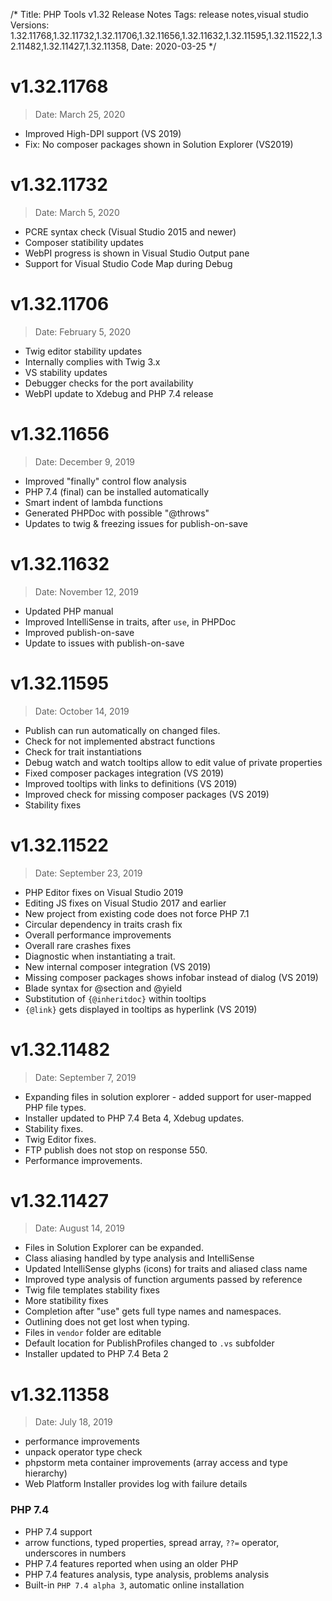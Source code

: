 /*
Title: PHP Tools v1.32 Release Notes
Tags: release notes,visual studio
Versions: 1.32.11768,1.32.11732,1.32.11706,1.32.11656,1.32.11632,1.32.11595,1.32.11522,1.32.11482,1.32.11427,1.32.11358,
Date: 2020-03-25
*/

# v1.32.11768
> Date: March 25, 2020

- Improved High-DPI support (VS 2019)
- Fix: No composer packages shown in Solution Explorer (VS2019)

# v1.32.11732
> Date: March 5, 2020

- PCRE syntax check (Visual Studio 2015 and newer)
- Composer statibility updates
- WebPI progress is shown in Visual Studio Output pane
- Support for Visual Studio Code Map during Debug

# v1.32.11706
> Date: February 5, 2020

- Twig editor stability updates
- Internally complies with Twig 3.x
- VS stability updates
- Debugger checks for the port availability
- WebPI update to Xdebug and PHP 7.4 release

# v1.32.11656
> Date: December 9, 2019

- Improved "finally" control flow analysis
- PHP 7.4 (final) can be installed automatically
- Smart indent of lambda functions
- Generated PHPDoc with possible "@throws"
- Updates to twig & freezing issues for publish-on-save

# v1.32.11632
> Date: November 12, 2019

- Updated PHP manual
- Improved IntelliSense in traits, after `use`, in PHPDoc
- Improved publish-on-save
- Update to issues with publish-on-save

# v1.32.11595
> Date: October 14, 2019

- Publish can run automatically on changed files.
- Check for not implemented abstract functions
- Check for trait instantiations
- Debug watch and watch tooltips allow to edit value of private properties
- Fixed composer packages integration (VS 2019)
- Improved tooltips with links to definitions (VS 2019)
- Improved check for missing composer packages (VS 2019)
- Stability fixes

# v1.32.11522
> Date: September 23, 2019

- PHP Editor fixes on Visual Studio 2019
- Editing JS fixes on Visual Studio 2017 and earlier
- New project from existing code does not force PHP 7.1
- Circular dependency in traits crash fix
- Overall performance improvements
- Overall rare crashes fixes
- Diagnostic when instantiating a trait.
- New internal composer integration (VS 2019)
- Missing composer packages shows infobar instead of dialog (VS 2019)
- Blade syntax for @section and @yield
- Substitution of `{@inheritdoc}` within tooltips
- `{@link}` gets displayed in tooltips as hyperlink (VS 2019)

# v1.32.11482
> Date: September 7, 2019

- Expanding files in solution explorer - added support for user-mapped PHP file types.
- Installer updated to PHP 7.4 Beta 4, Xdebug updates.
- Stability fixes.
- Twig Editor fixes.
- FTP publish does not stop on response 550.
- Performance improvements.

# v1.32.11427
> Date: August 14, 2019

- Files in Solution Explorer can be expanded.
- Class aliasing handled by type analysis and IntelliSense
- Updated IntelliSense glyphs (icons) for traits and aliased class name
- Improved type analysis of function arguments passed by reference
- Twig file templates stability fixes
- More statibility fixes
- Completion after "use" gets full type names and namespaces.
- Outlining does not get lost when typing.
- Files in `vendor` folder are editable
- Default location for PublishProfiles changed to `.vs` subfolder
- Installer updated to PHP 7.4 Beta 2

# v1.32.11358
> Date: July 18, 2019

- performance improvements
- unpack operator type check
- phpstorm meta container improvements (array access and type hierarchy)
- Web Platform Installer provides log with failure details

### PHP 7.4

- PHP 7.4 support
- arrow functions, typed properties, spread array, `??=` operator, underscores in numbers
- PHP 7.4 features reported when using an older PHP
- PHP 7.4 features analysis, type analysis, problems analysis
- Built-in `PHP 7.4 alpha 3`, automatic online installation

